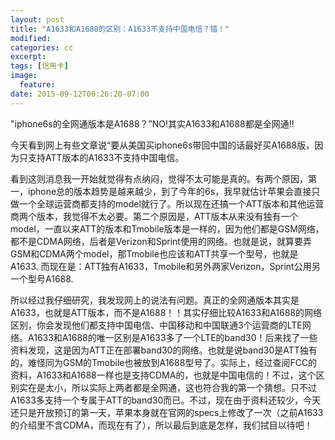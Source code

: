```yaml
---
layout: post
title: "A1633和A1688的区别：A1633不支持中国电信？错！"
modified:
categories: cc
excerpt:
tags: [信用卡]
image:
  feature:
date: 2015-09-12T00:26:20-07:00
---
```

"iphone6s的全网通版本是A1688？”NO!其实A1633和A1688都是全网通!! 

今天看到网上有些文章说“要从美国买iphone6s带回中国的话最好买A1688版，因为只支持ATT版本的A1633不支持中国电信。

看到这则消息我一开始就觉得有点纳闷，觉得不太可能是真的。有两个原因，第一，iphone总的版本趋势是越来越少，到了今年的6s，我早就估计苹果会直接只做一个全球运营商都支持的model就行了。所以现在还搞一个ATT版本和其他运营商两个版本，我觉得不太必要。第二个原因是，ATT版本从来没有独有一个model，一直以来ATT的版本和Tmobile版本是一样的，因为他们都是GSM网络，都不是CDMA网络，后者是Verizon和Sprint使用的网络。也就是说，就算要弄GSM和CDMA两个model，那Tmobile也应该和ATT共享一个型号，也就是A1633. 而现在是：ATT独有A1633，Tmobile和另外两家Verizon，Sprint公用另一个型号A1688.  

所以经过我仔细研究，我发现网上的说法有问题。真正的全网通版本其实是A1633，也就是ATT版本，而不是A1688！！其实仔细比较A1633和A1688的网络区别，你会发现他们都支持中国电信、中国移动和中国联通3个运营商的LTE网络。A1633和A1688的唯一区别是A1633多了一个LTE的band30！后来找了一些资料发现，这是因为ATT正在部署band30的网络。也就是说band30是ATT独有的，难怪同为GSM的Tmobile也被放到A1688型号了。实际上，经过查阅FCC的资料，A1633和A1688一样也是支持CDMA的，也就是中国电信的！不过，这个区别实在是太小，所以实际上两者都是全网通，这也符合我的第一个猜想。只不过A1633多支持一个专属于ATT的band30而已。不过，现在由于资料还较少，今天还只是开放预订的第一天，苹果本身就在官网的specs上修改了一次（之前A1633的介绍里不含CDMA，而现在有了），所以最后到底是怎样，我们拭目以待吧！